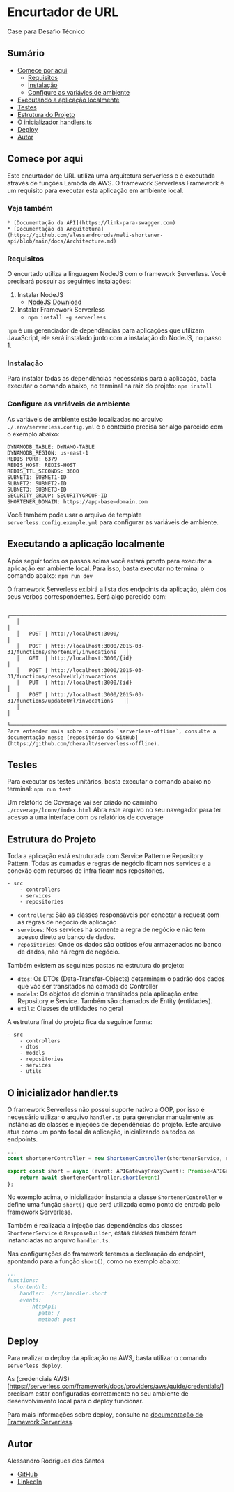 # Encurtador de URL
Case para Desafio Técnico

## Sumário
- [Comece por aqui](#comece-por-aqui)
	- [Requisitos](#requisitos)
	- [Instalação](#instalação)
	- [Configure as variávies de ambiente](#configure-as-variáveis-de-ambiente)
- [Executando a aplicação localmente](#executando-a-aplicação-localmente)
- [Testes](#testes)
- [Estrutura do Projeto](#estrutura-do-projeto)
- [O inicializador handlers.ts](#o-inicializador-handlerts)
- [Deploy](#deployment)
- [Autor](#autor)

## Comece por aqui
Este encurtador de URL utiliza uma arquitetura serverless e é executada através de funções Lambda da AWS. O framework Serverless Framework é um requisito para executar esta aplicação em ambiente local.

### Veja também
	* [Documentação da API](https://link-para-swagger.com)
	* [Documentação da Arquitetura](https://github.com/alessandrorods/meli-shortener-api/blob/main/docs/Architecture.md)

### Requisitos
O encurtado utiliza a linguagem NodeJS com o framework Serverless. Você precisará possuir as seguintes instalações:

1. Instalar NodeJS
	* [NodeJS Download](https://nodejs.org/en/download)
2. Instalar Framework Serverless
	* `npm install -g serverless`

`npm` é um gerenciador de dependências para aplicações que utilizam JavaScript, ele será instalado junto com a instalação do NodeJS, no passo 1.

### Instalação
Para instalar todas as dependências necessárias para a aplicação, basta executar o comando abaixo, no terminal na raiz do projeto:
`npm install`


### Configure as variáveis de ambiente
As variáveis de ambiente estão localizadas no arquivo `./.env/serverless.config.yml` e o conteúdo precisa ser algo parecido com o exemplo abaixo:
```
DYNAMODB_TABLE: DYNAMO-TABLE
DYNAMODB_REGION: us-east-1
REDIS_PORT: 6379
REDIS_HOST: REDIS-HOST
REDIS_TTL_SECONDS: 3600
SUBNET1: SUBNET1-ID
SUBNET2: SUBNET2-ID
SUBNET3: SUBNET3-ID
SECURITY_GROUP: SECURITYGROUP-ID
SHORTENER_DOMAIN: https://app-base-domain.com
```
Você também pode usar o arquivo de template `serverless.config.example.yml` para configurar as variáveis de ambiente.

## Executando a aplicação localmente
Após seguir todos os passos acima você estará pronto para executar a aplicação em ambiente local. Para isso, basta executar no terminal o comando abaixo:
`npm run dev`

O framework Serverless exibirá a lista dos endpoints da aplicação, além dos seus verbos correspondentes.
Será algo parecido com:
```
   ┌──────────────────────────────────────────────────────────────────────────────┐
   │                                                                              │
   │   POST | http://localhost:3000/                                              │
   │   POST | http://localhost:3000/2015-03-31/functions/shortenUrl/invocations   │
   │   GET  | http://localhost:3000/{id}                                          │
   │   POST | http://localhost:3000/2015-03-31/functions/resolveUrl/invocations   │
   │   PUT  | http://localhost:3000/{id}                                          │
   │   POST | http://localhost:3000/2015-03-31/functions/updateUrl/invocations    │
   │                                                                              │
   └──────────────────────────────────────────────────────────────────────────────┘
Para entender mais sobre o comando `serverless-offline`, consulte a documentação nesse [repositório do GitHub](https://github.com/dherault/serverless-offline).

```


## Testes
Para executar os testes unitários, basta executar o comando abaixo no terminal:
`npm run test`

Um relatório de Coverage vai ser criado no caminho `./coverage/lconv/index.html`
Abra este arquivo no seu navegador para ter acesso a uma interface com os relatórios de coverage


## Estrutura do Projeto
Toda a aplicação está estruturada com Service Pattern e Repository Pattern. Todas as camadas e regras de negócio ficam nos services e a conexão com recursos de infra ficam nos repositories.
```
- src
	- controllers
	- services
	- repositories
```
* `controllers`: São as classes responsáveis por conectar a request com as regras de negócio da aplicação
* `services`: Nos services há somente a regra de negócio e não tem acesso direto ao banco de dados.
* `repositories`: Onde os dados são obtidos e/ou armazenados no banco de dados, não há regra de negócio.

Também existem as seguintes pastas na estrutura do projeto:
* `dtos`: Os DTOs (Data-Transfer-Objects) determinam o padrão dos dados que vão ser transitados na camada do Controller
* `models`: Os objetos de domínio transitados pela aplicação entre Repository e Service. Também são chamados de Entity (entidades).
* `utils`: Classes de utilidades no geral

A estrutura final do projeto fica da seguinte forma:
```
- src
	- controllers
	- dtos
	- models
	- repositories
	- services
	- utils
```

## O inicializador handler.ts
O framework Serverless não possui suporte nativo a OOP, por isso é necessário utilizar o arquivo `handler.ts` para gerenciar manualmente as instâncias de classes e injeções de dependências do projeto.
Este arquivo atua como um ponto focal da aplicação, inicializando os todos os endpoints.

```typescript
...
const shortenerController = new ShortenerController(shortenerService, responseBuilder);

export const short = async (event: APIGatewayProxyEvent): Promise<APIGatewayProxyResult> => {
	return await shortenerController.short(event)
};
```
No exemplo acima, o inicializador instancia a classe `ShortenerController` e define uma função `short()` que será utilizada como ponto de entrada pelo framework Serverless.

Também é realizada a injeção das dependências das classes `ShortenerService` e `ResponseBuilder`, estas classes também foram instanciadas no arquivo `handler.ts`.

Nas configurações do framework teremos a declaração do endpoint, apontando para a função `short()`, como no exemplo abaixo:
```yml
...
functions:
  shortenUrl:
    handler: ./src/handler.short
    events:
      - httpApi:
          path: /
          method: post
```

## Deploy
Para realizar o deploy da aplicação na AWS, basta utilizar o comando `serverless deploy`.

As (credenciais AWS)[https://serverless.com/framework/docs/providers/aws/guide/credentials/] precisam estar configuradas corretamente no seu ambiente de desenvolvimento local para o deploy funcionar.

Para mais informações sobre deploy, consulte na [documentação do Framework Serverless](https://www.serverless.com/framework/docs/providers/aws/cli-reference/deploy).


## Autor
Alessandro Rodrigues dos Santos
* [GitHub](https://github.com/alessandrorods)
* [LinkedIn](https://linkedin.com/in/alessandrorods)